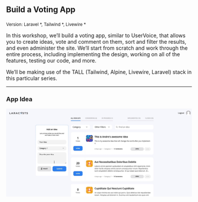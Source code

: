 <h2>Build a Voting App</h2>
<small>Version: Laravel *, Tailwind *, Livewire *</small>
<p>
In this workshop, we’ll build a voting app, similar to UserVoice, that allows you to create ideas, vote and comment on them, sort and filter the results, and even administer the site. We’ll start from scratch and work through the entire process, including implementing the design, working on all of the features, testing our code, and more.

We’ll be making use of the TALL (Tailwind, Alpine, Livewire, Laravel) stack in this particular series.
</p>

<hr>
<h3>App Idea</h3>
<img src="public/img/idea.jpg">
